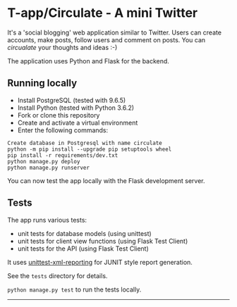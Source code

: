 # T-app/Circulate - A mini Twitter

It's a 'social blogging' web application similar to Twitter. Users can create accounts, make posts, follow users and comment on posts. You can *circualate* your thoughts and ideas :-)

The application uses Python and Flask for the backend.

## Running locally

- Install PostgreSQL (tested with 9.6.5)
- Install Python (tested with Python 3.6.2)
- Fork or clone this repository
- Create and activate a virtual environment
- Enter the following commands:

```
Create database in Postgresql with name circulate
python -m pip install --upgrade pip setuptools wheel
pip install -r requirements/dev.txt
python manage.py deploy
python manage.py runserver
```

You can now test the app locally with the Flask development server.

## Tests

The app runs various tests:

- unit tests for database models (using unittest)
- unit tests for client view functions (using Flask Test Client)
- unit tests for the API (using Flask Test Client)

It uses [unittest-xml-reporting](https://github.com/xmlrunner/unittest-xml-reporting) for JUNIT style report generation.

See the `tests` directory for details.

`python manage.py test` to run the tests locally.

---
